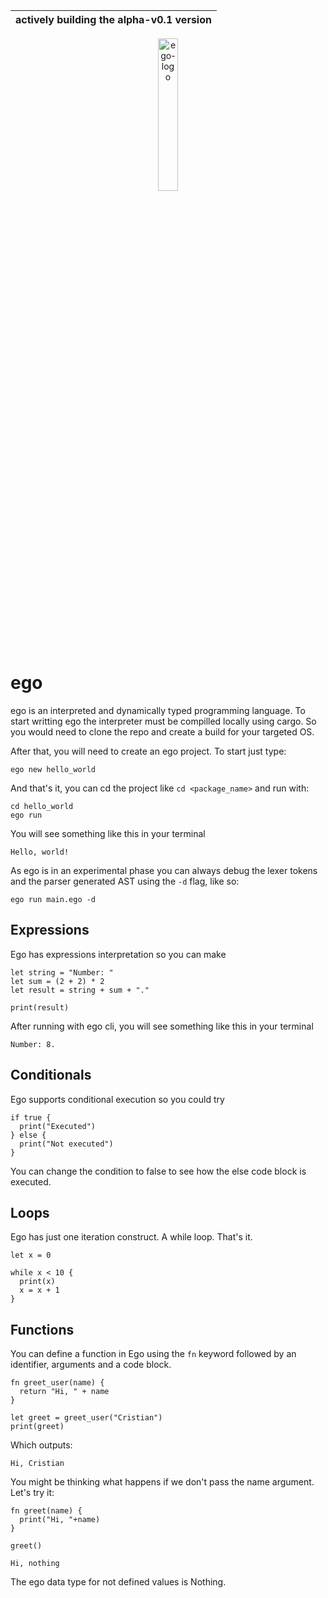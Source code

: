 | actively building the alpha-v0.1 version  |
|---|


<p align="center">
  <img src="https://github.com/noreplydev/ego/assets/99766455/bc73b659-27d3-49ec-9951-eca6bd1f26e8" alt="ego-logo" width="25%">
</p>

# ego
ego is an interpreted and dynamically typed programming language. To start writting ego the interpreter must be compilled locally using cargo. So you would need to clone the repo and create a build for your targeted OS. 

After that, you will need to create an ego project. To start just type: 

```ego
ego new hello_world
```

And that's it, you can cd the project like `cd <package_name>` and run with: 
```ego
cd hello_world
ego run
```

You will see something like this in your terminal
```
Hello, world!
```

As ego is in an experimental phase you can always debug the lexer tokens and the parser generated AST using the `-d` flag, like so: 
```ego
ego run main.ego -d
```

## Expressions
Ego has expressions interpretation so you can make 

```ego
let string = "Number: "
let sum = (2 + 2) * 2
let result = string + sum + "."

print(result)
```

After running with ego cli, you will see something like this in your terminal
```
Number: 8.
```

## Conditionals
Ego supports conditional execution so you could try

```ego
if true {
  print("Executed")
} else {
  print("Not executed")
}
```

You can change the condition to false to see how the else code block is executed.

## Loops
Ego has just one iteration construct. A while loop. That's it.

```ego
let x = 0

while x < 10 {
  print(x)
  x = x + 1
}
```

## Functions 
You can define a function in Ego using the `fn` keyword followed by an identifier, arguments and a code block. 

```
fn greet_user(name) {
  return "Hi, " + name 
}

let greet = greet_user("Cristian")
print(greet)
```

Which outputs: 

```
Hi, Cristian
```

You might be thinking what happens if we don't pass the name argument. Let's try it: 

```
fn greet(name) {
  print("Hi, "+name)
}

greet()
```

```
Hi, nothing
```

The ego data type for not defined values is Nothing. 
